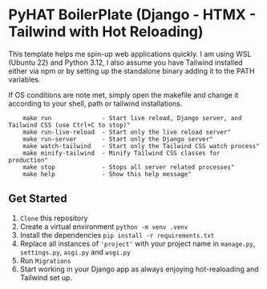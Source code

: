 # PyHAT BoilerPlate (Django - HTMX - Tailwind with Hot Reloading)

This template helps me spin-up web applications quickly.
I am using WSL (Ubuntu 22) and Python 3.12, I also assume you have Tailwind installed either via npm or by setting up the standalone binary adding it to the PATH variables. 

If OS conditions are note met, simply open the makefile and change it according to your shell, path or tailwind installations.
```
	make run              - Start live reload, Django server, and Tailwind CSS (use Ctrl+C to stop)"
	make run-live-reload  - Start only the live reload server"
	make run-server       - Start only the Django server"
	make watch-tailwind   - Start only the Tailwind CSS watch process"
	make minify-tailwind  - Minify Tailwind CSS classes for production"
	make stop			  - Stops all server related processes"
    make help             - Show this help message"
```

## Get Started
1. `Clone` this repository
2. Create a virtual environment `python -m venv .venv`
3. Install the dependencies `pip install -r requirements.txt`
4. Replace all instances of `'project'` with your project name in `manage.py`, `settings.py`, `asgi.py` and `wsgi.py`
5. Run `Migrations`
6. Start working in your Django app as always enjoying hot-realoading and Tailwind set up.